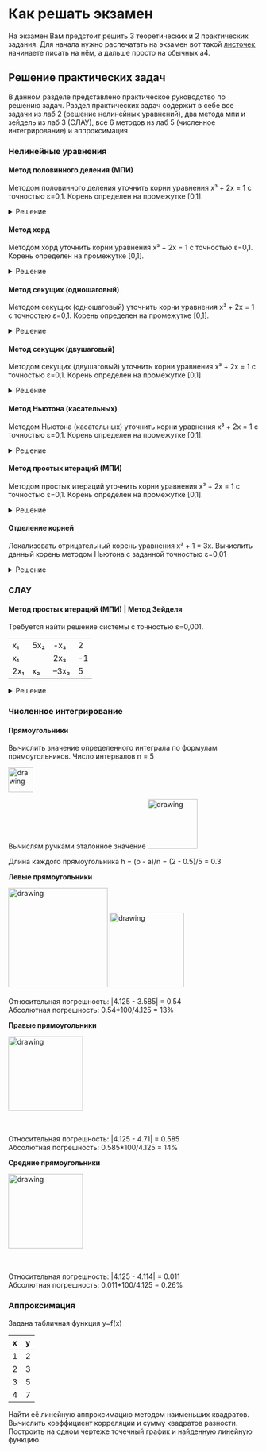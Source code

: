 # Как решать экзамен

На экзамен Вам предстоит решить 3 теоретических и 2 практических задания. Для начала нужно распечатать на экзамен вот такой [листочек](Obrazets_oformlenia_Otvetov_na_bilet_na_ekzamene.docx),
начинаете писать на нём, а дальше просто на обычных а4. 

## Решение практических задач

В данном разделе представлено практическое руководство по решению задач. Раздел практических задач содержит в себе все задачи из лаб 2 (решение нелинейных уравнений), два метода мпи и зейдель из лаб 3 (СЛАУ), все 6 методов из лаб 5 (численное интегрирование) и аппроксимация


### Нелинейные уравнения

#### Метод половинного деления (МПИ)

Методом половинного деления уточнить корни уравнения x³ + 2x = 1 с точностью ε=0,1. Корень определен на промежутке [0,1].

<details>
  <summary>Решение</summary>

  Построим график функции f(x) = x³ + 2x - 1 

  <img src="https://github.com/xarll/vpr/assets/76239707/0c336a8a-3959-42eb-abd1-c3ab422cbf9e" alt="drawing" width="200"/>

  Проверим что на концах отрезка разные знаки:
  * f(a) = -1
  * f(b) = 2

  Найдем корень на отрезке от [0; 1]

  x₁ = (a + b) / 2 = (0 + 1)/ 2 = 1/2 = 0,5

  ```
   -   +    +   +
  [0; 0,5][0,5; 1]
  ```

  Берем отрезок с разными знаками

  Проверка
  |b - a| = 0,5 > eps


  x₂ = (0 + 0,5)/2 = 0,25
  ```
   -    -     -    +
  [0; 0,25][0,25; 0.5]
  ```

  Проверка
  |b - a| = 0,25 > eps

  x₃ = (0,25 + 0,5)/2 = 0,37
  ```
   -      -     -     +
  [0,25; 0,37][0,37; 0.5]
  ```

  Проверка
  |b - a| = 0,13 > eps

  и тд
  
</details>
  

#### Метод хорд

Методом хорд уточнить корни уравнения x³ + 2x = 1 с точностью ε=0,1. Корень определен на промежутке [0,1].

<details>
  <summary>Решение</summary>

  Построим график функции f(x) = x³ + 2x - 1 

  <img src="https://github.com/xarll/vpr/assets/76239707/0c336a8a-3959-42eb-abd1-c3ab422cbf9e" alt="drawing" width="200"/>

  Проверим что на концах отрезка разные знаки:
  * f(a) = -1
  * f(b) = 2

  Найдем корень на отрезке от [0; 1]

  x₁ = a - f(a)*(b-a)/(f(b) - f(a)) = 0 - (-1 * (1 - 0))/(2 - (-1)) = 1/3
  ```
   -   -    -   +
  [0; 1/3][1/3; 1]
  ```
  Берем отрезок с разными знаками

  Проверка
  f(1/3) = |-0,29| > eps

  x₂ = 1/3 - (-0,29 * (1 - 1/3))/(2 - (-0,29) = 0,41
  ```
   -     -     -    +
  [1/3; 0,41][0,41; 1]
  ```

  Проверка
  f(0,41) = |-0,11| > eps
  
  и тд
  
  
</details>


#### Метод секущих (одношаговый)

Методом секущих (одношаговый) уточнить корни уравнения x³ + 2x = 1 с точностью ε=0,1. Корень определен на промежутке [0,1].

<details>
  <summary>Решение</summary>

  
  
</details>


#### Метод секущих (двушаговый)

Методом секущих (двушаговый) уточнить корни уравнения x³ + 2x = 1 с точностью ε=0,1. Корень определен на промежутке [0,1].

<details>
  <summary>Решение</summary>

  
  
</details>


#### Метод Ньютона (касательных)

Методом Ньютона (касательных) уточнить корни уравнения x³ + 2x = 1 с точностью ε=0,1. Корень определен на промежутке [0,1].

<details>
  <summary>Решение</summary>

  Построим график функции f(x) = x³ + 2x - 1 

  <img src="https://github.com/xarll/vpr/assets/76239707/0c336a8a-3959-42eb-abd1-c3ab422cbf9e" alt="drawing" width="200"/>

  Проверим что на концах отрезка разные знаки:
  * f(a) = -1
  * f(b) = 2

  Уравнение касательных задается следующим образом:
  
  xₙ₊₁ = xₙ - f(xₙ)/f'(xₙ)

  Найдем корень на отрезке от [0; 1]

  f'(x) = 3x² + 2 
  f"(x) = 6x 

  Если f(a) * f"(a) > 0, то начальное x = a = -1
  Иначе x = b = 2

  f(1) * f"(1) = 2 * 6 > 0 => x = b = 1 

  x₁ = 1 - (2/5) = 3/5 = 0,6

  Проверка
  | f(x0) / f'(x0) | = 0.4 > ε

  x₂ = 0,6 - (0,41/2,36) = 0.42
  
  Проверка
  | f(x0) / f'(x0) | = 0.17 > ε
  
  и тд
  
</details>


#### Метод простых итераций (МПИ)

Методом простых итераций уточнить корни уравнения x³ + 2x = 1 с точностью ε=0,1. Корень определен на промежутке [0,1].

<details>
  <summary>Решение</summary>

  
  
</details>

#### Отделение корней

Локализовать отрицательный корень уравнения x³ + 1 = 3x. Вычислить данный корень методом Ньютона с заданной точностью ε=0,01

<details>
  <summary>Решение</summary>
  
  Разделим уравнение на две части:
  * g(x) = x³ + 1
  * g1(x) = 3x
  
  И построим их график:
  
  <img src="https://github.com/xarll/vpr/assets/76239707/d196e840-6a06-4f8c-846c-03b8084e9f83" alt="drawing" width="200"/>
  
  Как мы видим, уравнение имеет два корня: один положительный, другой отрицательный. Нас просят найти отрицательный корень. 
  Будем рассматривать его положение на отрезке [-2; -1]
  
  Проверим наличие разных знаков корней:
  * f(-2) = -8 + 1 + 6 = -1
  * f(-1) = -1 + 1 + 3 = 3
  
  Уравнение касательных задается следующим образом:
  
  xₙ₊₁ = xₙ - f(xₙ)/f'(xₙ)
  
  Если f(a) * f"(a) > 0, то начальное x = a = -2
  Иначе x = b = -1
  
  f'(x) = 3x² - 3
  f"(x) = 6x
  
  В нашем случае (-2³ + 1 - 3*-2) * 6*-2 = -1 * -12 = 12 > 0 => выбираем первым приближением x = a = -2
  
  x₁ = -2 - f(-2)/f"(-2) = -2 - (-1)/9 = -1,89...
  
  Проверка
  | f(x0) / f'(x0) | = 1/9 = 0,11 > ε
  
  
  x₂ = -1,89 - (-0,08) /7.71 = -1,88
  
  Проверка
  | f(x₁) / f'(x₁) | = (-0,08) /7.71 = 0.01 <= ε
  
  Ответ x = -1,88
  
</details>

### СЛАУ

#### Метод простых итераций (МПИ) | Метод Зейделя

Требуется найти решение системы с точностью ε=0,001.

|      |     |      |   |
|------|-----|------|---|
| x₁   | 5x₂ | -x₃  | 2 |
| x₁   |     |  2x₃ |-1 |
| 2x₁  | x₂  | –3x₃ | 5 |

<details>
  <summary>Решение</summary>
  
  Проверка на диагональное преобладание:
  |5| + |-1| > 1    => [-]
  |1| + |2| > 0     => [-]
  |2| + |1| =  |-3| => [-]
  
  Преобразуем простейшими действиями:
  C1 <-> ((C2 * 2) + C3); C3 - C2
  
  |     |     |      |   |
  |-----|-----|------|---|
  | 4x₁ | -x₂ |  x₃  | 3 |
  | x₁  | 5x₂ | -x₃  | 2 |
  | x₁  | -x₂ | –5x₃ | 6 |
  
  Выразим явно из каждого нового уравнения очередное неизвестное – получим формулы итерационного процесса.
  x₁ = (3 + x₂ - x₃)/4
  x₂ = (2 - x₁ + x₃)/5
  x₃ = (x₁ - x₂ – 6)/5
  
  Определим начальное приближение вектор 
  x0 = [0, 0, 0]; x₁, x₂ и x₃ соответственно 
  
  **Метод протых итераций**
  
  <img src="https://github.com/xarll/vpr/assets/76239707/b797e55d-b56e-4639-89cb-31b07d0270d6" alt="drawing" height="50"/>
  
  
  [1]
  Вычислим новое приближение подставив значения X0 в соответсвующие уранения
  
  X1 = [
    (3 + 0 - 0)/4,
    (2 - 0 + 0)/5,
    (0 - 0 – 6)/5
  ] = [
    0.75,
    0.4,
    -1.2
  ]
  
  Оценим точность
  δ = max(|X1₁ - X0₁|, |X1₂ - X0₂|, |X1₃ - X0₃|) = max(0.75, 0.4, 1.2) = 1.2 > ε
  
  [2]
  
  X1 = [
    (3 + 0.4 + 1.2)/4,
    (2 - 0.75 - 1.2)/5,
    (0.75 - 0.4 – 6)/5
  ] = [
    1.15,
    0.01,
    -1.13
  ]
  
  δ = max(|X1₁ - X0₁|, |X1₂ - X0₂|, |X1₃ - X0₃|) = 0.4 > ε
  
  и тд
  
  **Метод Зейделя**
  
  <img src="https://github.com/xarll/vpr/assets/76239707/25b4b2f8-f081-4d2f-8515-90311c9cb8ea" alt="drawing" height="50"/>
  
  [1]
  Вычислим новое приближение
  
  X1 = [
    (3 + 0 - 0)/4,
    (2 - 0.75 + 0)/5,
    (0.75 - 0.25 – 6)/5
  ] = [
    0.75,
    0.25,
    -1.1
  ]
  
  δ = max(|X1₁ - X0₁|, |X1₂ - X0₂|, |X1₃ - X0₃|) = 1.1 > ε
  и тд

</details>

### Численное интегрирование

#### Прямоугольники

Вычислить значение определенного интеграла по формулам прямоугольников. Число интервалов n = 5

<img src="https://github.com/xarll/vpr/assets/76239707/a659eba2-94dc-4df9-be9b-76eb2482429a" alt="drawing" height="50"/><br>

Вычислям ручками эталонное значение
<img src="https://github.com/xarll/vpr/assets/76239707/1831a7e8-df92-4dcf-964b-1e8f293619fa" alt="drawing" height="100"/>

Длина каждого прямоугольника h = (b - a)/n = (2 - 0.5)/5 = 0.3

**Левые прямоугольники**

<img src="https://github.com/xarll/vpr/assets/76239707/fb7a50d2-00ac-48c7-a25e-78fd08d6c86d" alt="drawing" height="200"/>

<img src="https://github.com/xarll/vpr/assets/76239707/014857b8-b890-4a29-8932-d0d923a1e02c" alt="drawing" height="150"/>
<br><br>
Относительная погрешность: |4.125 - 3.585| = 0.54<br>
Абсолютная погрешность: 0.54*100/4.125 = 13%

**Правые прямоугольники**

<img src="https://github.com/xarll/vpr/assets/76239707/cfc6a91d-a80c-441f-aca9-e292cb898866" alt="drawing" height="150"/>

<br><br>
Относительная погрешность: |4.125 - 4.71| = 0.585<br>
Абсолютная погрешность: 0.585*100/4.125 = 14%

**Средние прямоугольники**

<img src="https://github.com/xarll/vpr/assets/76239707/f3456d38-f2e0-471e-a753-d419306756da" alt="drawing" height="150"/>

<br><br>
Относительная погрешность: |4.125 - 4.114| = 0.011<br>
Абсолютная погрешность: 0.011*100/4.125 = 0.26%

### Аппроксимация

Задана табличная функция y=f(x)

| x | y |
|---|---|
| 1 | 2 |
| 2 | 3 |
| 3 | 5 |
| 4 | 7 |

Найти её линейную аппроксимацию методом наименьших квадратов. Вычислить коэффициент корреляции и сумму квадратов разности. Построить на одном чертеже точечный график и найденную линейную функцию.
